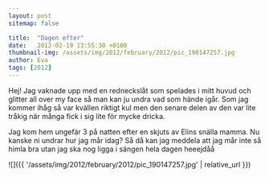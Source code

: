 ```yaml
---
layout: post
sitemap: false

title:  "Dagen efter"
date:   2012-02-19 13:55:30 +0100
thumbnail-img: /assets/img/2012/february/2012/pic_190147257.jpg
author: Eva
tags: [2012]
---
```


Hej! Jag vaknade upp med en  redneckslåt som spelades i mitt huvud och glitter all over my face så man kan ju undra vad som hände igår. Som jag kommer ihåg så var kvällen riktigt kul men den senare delen av den var lite tråkig när många fick i sig lite för mycke dricka. 

Jag kom hem ungefär 3 på natten efter en skjuts av Elins snälla mamma. Nu kanske ni undrar hur jag mår idag? Så då kan jag meddela att jag mår inte så himla bra utan jag ska nog ligga i sängen hela dagen heeejdåå

![]({{ '/assets/img/2012/february/2012/pic_190147257.jpg'  | relative_url }})

